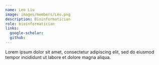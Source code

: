 ```yaml
---
name: Leo Liu
image: images/members/Leo.png
description: Bioinformatician
role: bioinformatician
links:
  google-scholar: 
  github: 
---
```


Lorem ipsum dolor sit amet, consectetur adipiscing elit, sed do eiusmod tempor incididunt ut labore et dolore magna aliqua.
